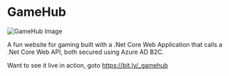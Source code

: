 # GameHub

<img src="https://bit.ly/_gamehub" alt="GameHub Image"/>
<br/>
<p>A fun website for gaming built with a .Net Core Web Application that calls a .Net Core Web API, both secured using Azure AD B2C.</p>
Want to see it live in action, goto <a href="https://bit.ly/_gamehub">https://bit.ly/_gamehub</a>
